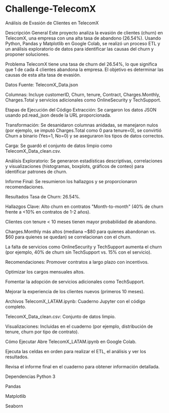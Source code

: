 # Challenge-TelecomX

Análisis de Evasión de Clientes en TelecomX

Descripción General
Este proyecto analiza la evasión de clientes (churn) en TelecomX, una empresa con una alta tasa de abandono (26.54%). Usando Python, Pandas y Matplotlib en Google Colab, se realizó un proceso ETL y un análisis exploratorio de datos para identificar las causas del churn y proponer soluciones.

Problema
TelecomX tiene una tasa de churn del 26.54%, lo que significa que 1 de cada 4 clientes abandona la empresa. El objetivo es determinar las causas de esta alta tasa de evasión.

Datos
Fuente: TelecomX_Data.json

Columnas: Incluye customerID, Churn, tenure, Contract, Charges.Monthly, Charges.Total y servicios adicionales como OnlineSecurity y TechSupport.

Etapas de Ejecución del Código
Extracción: Se cargaron los datos JSON usando pd.read_json desde la URL proporcionada.

Transformación: Se desanidaron columnas anidadas, se manejaron nulos (por ejemplo, se imputó Charges.Total como 0 para tenure=0), se convirtió Churn a binario (Yes=1, No=0) y se aseguraron los tipos de datos correctos.

Carga: Se guardó el conjunto de datos limpio como TelecomX_Data_clean.csv.

Análisis Exploratorio: Se generaron estadísticas descriptivas, correlaciones y visualizaciones (histogramas, boxplots, gráficos de conteo) para identificar patrones de churn.

Informe Final: Se resumieron los hallazgos y se proporcionaron recomendaciones.

Resultados
Tasa de Churn: 26.54%.

Hallazgos Clave:
Alto churn en contratos "Month-to-month" (40% de churn frente a <10% en contratos de 1-2 años).

Clientes con tenure < 10 meses tienen mayor probabilidad de abandono.

Charges.Monthly más altos (mediana ~$80 para quienes abandonan vs. $60 para quienes se quedan) se correlacionan con el churn.

La falta de servicios como OnlineSecurity y TechSupport aumenta el churn (por ejemplo, 40% de churn sin TechSupport vs. 15% con el servicio).

Recomendaciones:
Promover contratos a largo plazo con incentivos.

Optimizar los cargos mensuales altos.

Fomentar la adopción de servicios adicionales como TechSupport.

Mejorar la experiencia de los clientes nuevos (primeros 10 meses).

Archivos
TelecomX_LATAM.ipynb: Cuaderno Jupyter con el código completo.

TelecomX_Data_clean.csv: Conjunto de datos limpio.

Visualizaciones: Incluidas en el cuaderno (por ejemplo, distribución de tenure, churn por tipo de contrato).

Cómo Ejecutar
Abre TelecomX_LATAM.ipynb en Google Colab.

Ejecuta las celdas en orden para realizar el ETL, el análisis y ver los resultados.

Revisa el informe final en el cuaderno para obtener información detallada.

Dependencias
Python 3

Pandas

Matplotlib

Seaborn
